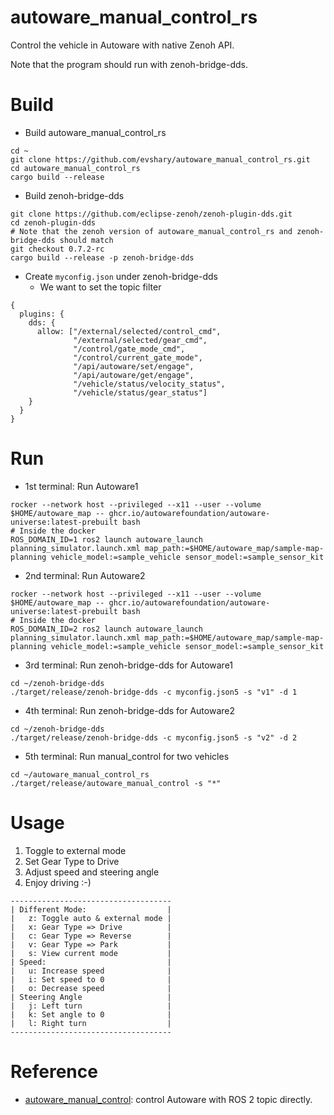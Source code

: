 # autoware_manual_control_rs

Control the vehicle in Autoware with native Zenoh API.

Note that the program should run with zenoh-bridge-dds.

# Build

* Build autoware_manual_control_rs

```shell
cd ~
git clone https://github.com/evshary/autoware_manual_control_rs.git
cd autoware_manual_control_rs
cargo build --release
```

* Build zenoh-bridge-dds

```shell
git clone https://github.com/eclipse-zenoh/zenoh-plugin-dds.git
cd zenoh-plugin-dds
# Note that the zenoh version of autoware_manual_control_rs and zenoh-bridge-dds should match
git checkout 0.7.2-rc
cargo build --release -p zenoh-bridge-dds
```

* Create `myconfig.json` under zenoh-bridge-dds
  - We want to set the topic filter

```json5
{                                                                                  
  plugins: {                                                                       
    dds: {                                                                         
      allow: ["/external/selected/control_cmd",
              "/external/selected/gear_cmd",
              "/control/gate_mode_cmd",
              "/control/current_gate_mode",
              "/api/autoware/set/engage",
              "/api/autoware/get/engage",
              "/vehicle/status/velocity_status",
              "/vehicle/status/gear_status"]
    }                                                                              
  }                                                                                
}
```

# Run

* 1st terminal: Run Autoware1

```shell
rocker --network host --privileged --x11 --user --volume $HOME/autoware_map -- ghcr.io/autowarefoundation/autoware-universe:latest-prebuilt bash
# Inside the docker
ROS_DOMAIN_ID=1 ros2 launch autoware_launch planning_simulator.launch.xml map_path:=$HOME/autoware_map/sample-map-planning vehicle_model:=sample_vehicle sensor_model:=sample_sensor_kit
```

* 2nd terminal: Run Autoware2

```shell
rocker --network host --privileged --x11 --user --volume $HOME/autoware_map -- ghcr.io/autowarefoundation/autoware-universe:latest-prebuilt bash
# Inside the docker
ROS_DOMAIN_ID=2 ros2 launch autoware_launch planning_simulator.launch.xml map_path:=$HOME/autoware_map/sample-map-planning vehicle_model:=sample_vehicle sensor_model:=sample_sensor_kit
```

* 3rd terminal: Run zenoh-bridge-dds for Autoware1

```shell
cd ~/zenoh-bridge-dds
./target/release/zenoh-bridge-dds -c myconfig.json5 -s "v1" -d 1
```

* 4th terminal: Run zenoh-bridge-dds for Autoware2

```shell
cd ~/zenoh-bridge-dds
./target/release/zenoh-bridge-dds -c myconfig.json5 -s "v2" -d 2
```

* 5th terminal: Run manual_control for two vehicles

```shell
cd ~/autoware_manual_control_rs
./target/release/autoware_manual_control -s "*"
```

# Usage

1. Toggle to external mode
2. Set Gear Type to Drive
3. Adjust speed and steering angle
4. Enjoy driving :-)

```
------------------------------------
| Different Mode:                  |
|   z: Toggle auto & external mode |
|   x: Gear Type => Drive          |
|   c: Gear Type => Reverse        |
|   v: Gear Type => Park           |
|   s: View current mode           |
| Speed:                           |
|   u: Increase speed              |
|   i: Set speed to 0              |
|   o: Decrease speed              |
| Steering Angle                   |
|   j: Left turn                   |
|   k: Set angle to 0              |
|   l: Right turn                  |
------------------------------------
```

# Reference

* [autoware_manual_control](https://github.com/evshary/autoware_manual_control): control Autoware with ROS 2 topic directly.

